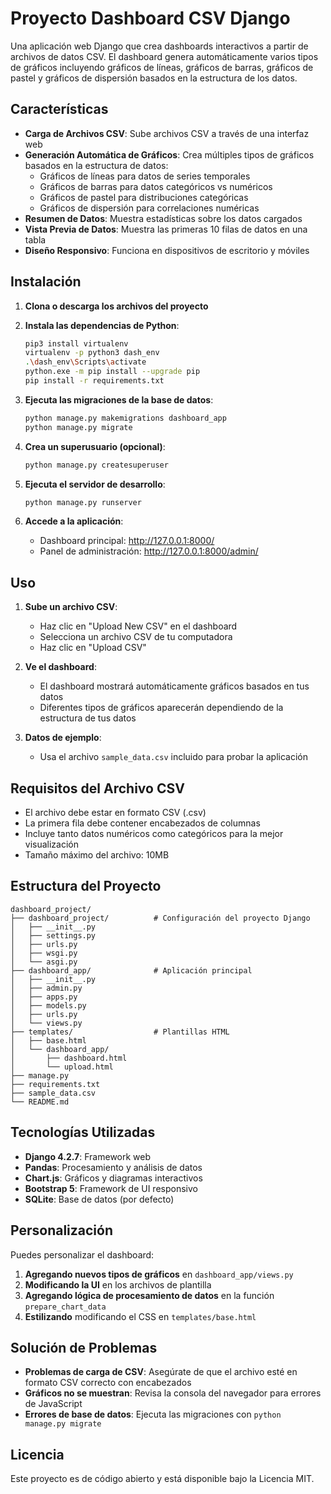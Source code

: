 # Proyecto Dashboard CSV Django

Una aplicación web Django que crea dashboards interactivos a partir de archivos de datos CSV. El dashboard genera automáticamente varios tipos de gráficos incluyendo gráficos de líneas, gráficos de barras, gráficos de pastel y gráficos de dispersión basados en la estructura de los datos.

## Características

- **Carga de Archivos CSV**: Sube archivos CSV a través de una interfaz web
- **Generación Automática de Gráficos**: Crea múltiples tipos de gráficos basados en la estructura de datos:
  - Gráficos de líneas para datos de series temporales
  - Gráficos de barras para datos categóricos vs numéricos
  - Gráficos de pastel para distribuciones categóricas
  - Gráficos de dispersión para correlaciones numéricas
- **Resumen de Datos**: Muestra estadísticas sobre los datos cargados
- **Vista Previa de Datos**: Muestra las primeras 10 filas de datos en una tabla
- **Diseño Responsivo**: Funciona en dispositivos de escritorio y móviles

## Instalación

1. **Clona o descarga los archivos del proyecto**

2. **Instala las dependencias de Python**:
   ```bash
   pip3 install virtualenv
   virtualenv -p python3 dash_env
   .\dash_env\Scripts\activate
   python.exe -m pip install --upgrade pip
   pip install -r requirements.txt
   ```

3. **Ejecuta las migraciones de la base de datos**:
   ```bash
   python manage.py makemigrations dashboard_app
   python manage.py migrate
   ```

4. **Crea un superusuario (opcional)**:
   ```bash
   python manage.py createsuperuser
   ```

5. **Ejecuta el servidor de desarrollo**:
   ```bash
   python manage.py runserver
   ```

6. **Accede a la aplicación**:
   - Dashboard principal: http://127.0.0.1:8000/
   - Panel de administración: http://127.0.0.1:8000/admin/

## Uso

1. **Sube un archivo CSV**:
   - Haz clic en "Upload New CSV" en el dashboard
   - Selecciona un archivo CSV de tu computadora
   - Haz clic en "Upload CSV"

2. **Ve el dashboard**:
   - El dashboard mostrará automáticamente gráficos basados en tus datos
   - Diferentes tipos de gráficos aparecerán dependiendo de la estructura de tus datos

3. **Datos de ejemplo**:
   - Usa el archivo `sample_data.csv` incluido para probar la aplicación

## Requisitos del Archivo CSV

- El archivo debe estar en formato CSV (.csv)
- La primera fila debe contener encabezados de columnas
- Incluye tanto datos numéricos como categóricos para la mejor visualización
- Tamaño máximo del archivo: 10MB


## Estructura del Proyecto

```
dashboard_project/
├── dashboard_project/          # Configuración del proyecto Django
│   ├── __init__.py
│   ├── settings.py
│   ├── urls.py
│   ├── wsgi.py
│   └── asgi.py
├── dashboard_app/              # Aplicación principal
│   ├── __init__.py
│   ├── admin.py
│   ├── apps.py
│   ├── models.py
│   ├── urls.py
│   └── views.py
├── templates/                  # Plantillas HTML
│   ├── base.html
│   └── dashboard_app/
│       ├── dashboard.html
│       └── upload.html
├── manage.py
├── requirements.txt
├── sample_data.csv
└── README.md
```

## Tecnologías Utilizadas

- **Django 4.2.7**: Framework web
- **Pandas**: Procesamiento y análisis de datos
- **Chart.js**: Gráficos y diagramas interactivos
- **Bootstrap 5**: Framework de UI responsivo
- **SQLite**: Base de datos (por defecto)

## Personalización

Puedes personalizar el dashboard:

1. **Agregando nuevos tipos de gráficos** en `dashboard_app/views.py`
2. **Modificando la UI** en los archivos de plantilla
3. **Agregando lógica de procesamiento de datos** en la función `prepare_chart_data`
4. **Estilizando** modificando el CSS en `templates/base.html`

## Solución de Problemas

- **Problemas de carga de CSV**: Asegúrate de que el archivo esté en formato CSV correcto con encabezados
- **Gráficos no se muestran**: Revisa la consola del navegador para errores de JavaScript
- **Errores de base de datos**: Ejecuta las migraciones con `python manage.py migrate`

## Licencia

Este proyecto es de código abierto y está disponible bajo la Licencia MIT.
